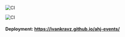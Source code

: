 ![CI](https://github.com/IvanKravz/ahj-events/actions/workflows/web.yml/badge.svg)

![CI](https://ci.appveyor.com/project/IvanKravz/ahj-events/branch/master)

#### Deployment: https://ivankravz.github.io/ahj-events/
